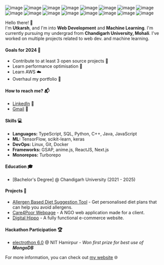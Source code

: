 ![image](https://img.shields.io/badge/TypeScript-007ACC?style=for-the-badge&logo=typescript&logoColor=white) ![image](https://img.shields.io/badge/React-20232A?style=for-the-badge&logo=react&logoColor=61DAFB) ![image](https://img.shields.io/badge/MongoDB-4EA94B?style=for-the-badge&logo=mongodb&logoColor=white) ![image](https://img.shields.io/badge/Amazon_AWS-232F3E?style=for-the-badge&logo=amazon-aws&logoColor=white) ![image](https://img.shields.io/badge/Node.js-43853D?style=for-the-badge&logo=node.js&logoColor=white) ![image]( 	https://img.shields.io/badge/Python-3776AB?style=for-the-badge&logo=python&logoColor=white) ![image](https://img.shields.io/badge/JavaScript-323330?style=for-the-badge&logo=javascript&logoColor=F7DF1E) ![image](https://img.shields.io/badge/HTML5-E34F26?style=for-the-badge&logo=html5&logoColor=white) ![image](https://img.shields.io/badge/CSS3-1572B6?style=for-the-badge&logo=css3&logoColor=white) ![image](https://img.shields.io/badge/Sass-CC6699?style=for-the-badge&logo=sass&logoColor=white) ![image](https://github.com/user-attachments/assets/0c657bfa-7a06-4007-a1a0-97917e34cb3a) ![image](https://github.com/user-attachments/assets/52ee1a3d-9cd1-4219-9646-65e826b12880) ![image](https://github.com/user-attachments/assets/75738fca-17f0-4af1-834b-a0a44fc8dddf) ![image](https://github.com/user-attachments/assets/e5b31b8c-528c-4fe5-84a1-b4e680ac5669) ![image](https://github.com/user-attachments/assets/5517c119-4f6e-4b2e-9b9f-b9e697ce3e6b) ![image](https://img.shields.io/badge/docker-%230db7ed.svg?style=for-the-badge&logo=docker&logoColor=white)







Hello there! 👋  
I'm **Utkarsh**, and I'm into **Web Development** and **Machine Learning**. I'm currently pursuing my undergrad from **Chandigarh University, Mohali**. I've worked on multiple projects related to web dev. and machine learning.

#### Goals for 2024 🎯
- Contribute to at least 3 open source projects 🤝
- Learn performance optimisation 🚀
- Learn AWS ☁️
- Overhaul my portfolio 🎨

#### How to reach me? 📬
- [LinkedIn](https://linkedin.com/in/utkarsh125) 💼
- [Gmail](mailto:utkarshpandeyforwork@gmail.com) 📧

#### Skills 💻
- **Languages:** TypeScript, SQL, Python, C++, Java, JavaScript
- **ML:** TensorFlow, scikit-learn, keras
- **DevOps:** Linux, Git, Docker 
- **Frameworks:** GSAP, anime.js, ReactJS, Next.js
- **Monorepos:** Turborepo

#### Education 🎓
- [Bachelor's Degree] @ Chandigarh University (2021 - 2025)

#### Projects 🚀
- [Allergen Based Diet Suggestion Tool](https://github.com/sudhanshugautam2911/arcane-project) - Get personalised diet plans that can help you avoid allergens.
- [Care4Poor Webpage](https://github.com/utkarsh125/ngo-careforpoor) - A NGO web application made for a client.
- [Digital Hippo](https://github.com/utkarsh125/ecommerce-app) - A fully functional e-commerce website.

#### Hackathon Participation 🏆
- [electrothon 6.0](https://electrothon.nith.ac.in/) @ NIT Hamirpur - _Won first prize for best use of **MongoDB**_

For more information, you can check out [my website](https://utkarsh-pandey.vercel.app) 🌐
